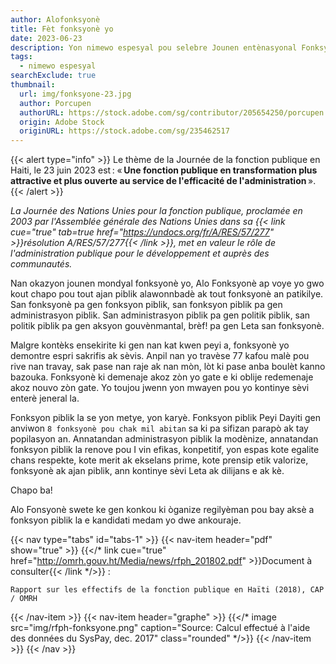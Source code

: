 ```yaml
---
author: Alofonksyonè
title: Fèt fonksyonè yo
date: 2023-06-23
description: Yon nimewo espesyal pou selebre Jounen entènasyonal Fonksyonè yo
tags:
  - nimewo espesyal
searchExclude: true
thumbnail:
  url: img/fonksyone-23.jpg
  author: Porcupen
  authorURL: https://stock.adobe.com/sg/contributor/205654250/porcupen
  origin: Adobe Stock
  originURL: https://stock.adobe.com/sg/235462517
---
```

  
{{< alert type="info" >}}
Le thème de la Journée de la fonction publique en Haiti, le 23 juin 2023 est : « **Une fonction publique en transformation plus attractive et plus ouverte au service de l'efficacité de l'administration** ». 
{{< /alert >}}

*La Journée des Nations Unies pour la fonction publique, proclamée en 2003 par l'Assemblée générale des Nations Unies dans sa {{< link cue="true" tab=true href="https://undocs.org/fr/A/RES/57/277" >}}résolution A/RES/57/277{{< /link >}}, met en valeur le rôle de l'administration publique pour le développement et auprès des communautés.*

Nan okazyon jounen mondyal fonksyonè yo, Alo Fonksyonè ap voye yo gwo kout chapo pou tout ajan piblik alawonnbadè ak tout fonksyonè an patikilye. San fonksyonè pa gen fonksyon piblik, san fonksyon piblik pa gen administrasyon piblik. San administrasyon piblik pa gen politik piblik, san politik piblik pa gen aksyon gouvènmantal, brèf! pa gen Leta san fonksyonè.

Malgre kontèks ensekirite ki gen nan kat kwen peyi a, fonksyonè yo demontre espri sakrifis ak sèvis. Anpil nan yo travèse 77 kafou malè pou rive nan travay, sak pase nan raje ak nan mòn, lòt ki pase anba boulèt kanno bazouka. Fonksyonè ki demenaje akoz zòn yo gate e ki oblije redemenaje akoz nouvo zòn gate. Yo toujou jwenn yon mwayen pou yo kontinye sèvi enterè jeneral la.

Fonksyon piblik la se yon metye, yon karyè. Fonksyon piblik Peyi Dayiti gen anviwon `8 fonksyonè pou chak mil abitan` sa ki pa sifizan parapò ak tay popilasyon an. Annatandan administrasyon piblik la modènize, annatandan fonksyon piblik la renove pou I vin efikas, konpetitif, yon espas kote egalite chans respekte, kote merit ak ekselans prime, kote prensip etik valorize, fonksyonè ak ajan piblik, ann kontinye sèvi Leta ak dilijans e ak kè.

Chapo ba!

Alo Fonsyonè swete ke gen konkou ki òganize regilyèman pou bay aksè a fonksyon piblik la e kandidati medam yo dwe ankouraje.

{{< nav type="tabs" id="tabs-1" >}}
  {{< nav-item header="pdf" show="true" >}}
    {{</* link cue="true" href="http://omrh.gouv.ht/Media/news/rfph_201802.pdf" >}}Document à consulter{{< /link */>}} : 
    
    Rapport sur les effectifs de la fonction publique en Haïti (2018), CAP / OMRH
  {{< /nav-item >}}
  {{< nav-item header="graphe" >}}
    {{</* image src="img/rfph-fonksyone.png" caption="Source: Calcul effectué à l'aide des données du SysPay, dec. 2017" class="rounded" */>}}
  {{< /nav-item >}}
{{< /nav >}}